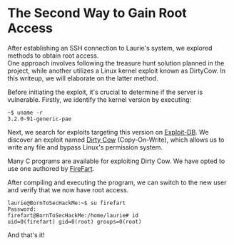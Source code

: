 # The Second Way to Gain Root Access

After establishing an SSH connection to Laurie's system, we explored methods to obtain root access.  
One approach involves following the treasure hunt solution planned in the project, while another utilizes a Linux kernel exploit known as DirtyCow. 
In this writeup, we will elaborate on the latter method.

Before initiating the exploit, it's crucial to determine if the server is vulnerable. Firstly, we identify the kernel version by executing:

```shell
~$ uname -r
3.2.0-91-generic-pae
```

Next, we search for exploits targeting this version on [Exploit-DB](https://www.exploit-db.com). We discover an exploit named [Dirty Cow](https://www.cs.toronto.edu/~arnold/427/18s/427_18S/indepth/dirty-cow/demo.html) (Copy-On-Write), which allows us to write any file and bypass Linux's permission system.

Many C programs are available for exploiting Dirty Cow. We have opted to use one authored by [FireFart](https://github.com/firefart/dirtycow).

After compiling and executing the program, we can switch to the new user and verify that we now have root access.

```
laurie@BornToSecHackMe:~$ su firefart
Password: 
firefart@BornToSecHackMe:/home/laurie# id
uid=0(firefart) gid=0(root) groups=0(root)
```

And that's it!
